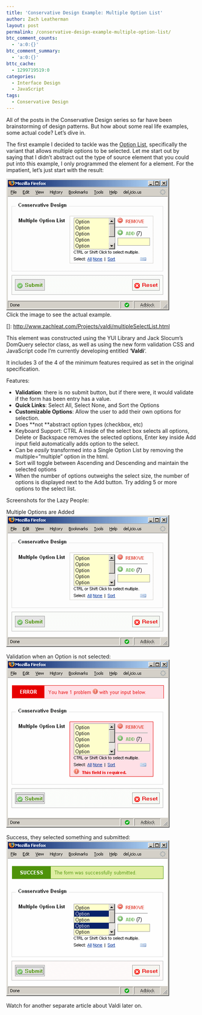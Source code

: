 ```yaml
---
title: 'Conservative Design Example: Multiple Option List'
author: Zach Leatherman
layout: post
permalink: /conservative-design-example-multiple-option-list/
btc_comment_counts:
  - 'a:0:{}'
btc_comment_summary:
  - 'a:0:{}'
bttc_cache:
  - 1299719519:0
categories:
  - Interface Design
  - JavaScript
tags:
  - Conservative Design
---
```


All of the posts in the Conservative Design series so far have been brainstorming of design patterns. But how about some real life examples, some actual code? Let’s dive in.

The first example I decided to tackle was the [Option List][1], specifically the variant that allows multiple options to be selected. Let me start out by saying that I didn’t abstract out the type of source element that you could put into this example, I only programmed the element for a  element. For the impatient, let’s just start with the result:

 [1]: http://www.zachleat.com/web/2007/02/26/conservative-design-option-list/

[![Multiple Option List Real Example][3]][3]  
Click the image to see the actual example.

 []: http://www.zachleat.com/Projects/valdi/multipleSelectList.html

This element was constructed using the YUI Library and Jack Slocum’s DomQuery selector class, as well as using the new form validation CSS and JavaScript code I’m currently developing entitled ‘**Valdi**‘.

It includes 3 of the 4 of the minimum features required as set in the original specification.

Features:

*   **Validation**: there is no submit button, but if there were, it would validate if the form has been entry has a value.
*   **Quick Links**: Select All, Select None, and Sort the Options
*   **Customizable Options**: Allow the user to add their own options for selection.
*   Does **not **abstract option types (checkbox, etc)
*   Keyboard Support: CTRL A inside of the select box selects all options, Delete or Backspace removes the selected options, Enter key inside Add input field automatically adds option to the select.
*   Can be *easily* transformed into a Single Option List by removing the multiple=”multiple” option in the html.
*   Sort will toggle between Ascending and Descending and maintain the selected options
*   When the number of options outweighs the select size, the number of options is displayed next to the Add button. Try adding 5 or more options to the select list.

Screenshots for the Lazy People:

Multiple Options are Added  
![Multiple Option List Real Example][3]

 [3]: /web/wp-content/uploads/2007/03/optionlist_multiple_real1.gif

Validation when an Option is not selected:  
![Multiple Option List Real Example][4]

 [4]: /web/wp-content/uploads/2007/03/optionlist_multiple_real21.gif

Success, they selected something and submitted:  
![Multiple Option List Real Example][5]

 [5]: /web/wp-content/uploads/2007/03/optionlist_multiple_real31.gif

Watch for another separate article about Valdi later on.